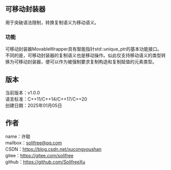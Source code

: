 ﻿## 可移动封装器
用于突破语法限制，转换复制语义为移动语义。

### 功能
可移动封装器MovableWrapper具有智能指针std::unique_ptr的基本功能接口。  
不同的是，可移动封装器的复制语义也是移动操作。似此仅支持移动语义的类型转换为可移动封装器，便可以作为被强制要求复制构造和复制赋值的元素类型。

## 版本
当前版本：v1.0.0  
语言标准：C++11/C++14/C++17/C++20  
创建日期：2025年01月05日

## 作者
name：许聪  
mailbox：solifree@qq.com  
CSDN：https://blog.csdn.net/xucongyoushan  
gitee：https://gitee.com/solifree  
github：https://github.com/SolifreeXu
